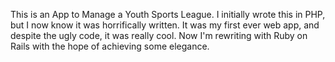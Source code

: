 This is an App to Manage a Youth Sports League.  I initially wrote this in PHP, but I now know it was horrifically written.  It was my first ever web app, and despite the ugly code, it was really cool.  Now I'm rewriting with Ruby on Rails with the hope of achieving some elegance.